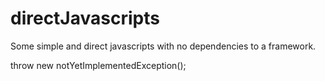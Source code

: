 # directJavascripts
Some simple and direct javascripts with no dependencies to a framework.

throw new notYetImplementedException();
